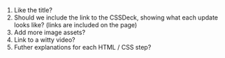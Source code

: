 1. Like the title?
2. Should we include the link to the CSSDeck, showing what each update looks like? (links are included on the page)
3. Add more image assets?
4. Link to a witty video?
5. Futher explanations for each HTML / CSS step?
